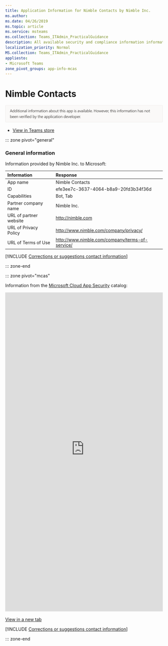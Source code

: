 ```yaml
---
title: Application Information for Nimble Contacts by Nimble Inc.
ms.author: 
ms.date: 04/26/2019
ms.topic: article
ms.service: msteams
ms.collection: Teams_ITAdmin_PracticalGuidance
description: All available security and compliance information information for Nimble Contacts, its data handling policies, its Microsoft Cloud App Security app catalog information, and security/compliance information in the CSA STAR registry.
localization_priority: Normal
MS.collection: Teams_ITAdmin_PracticalGuidance
appliesto:
- Microsoft Teams
zone_pivot_groups: app-info-mcas
---
```

# Nimble Contacts

<p></p><img alt="Non-attested image" src="./images/unattested.png" width="650"/>

* <a href="https://teams.microsoft.com/l/app/efe3ee7c-3637-4064-b8a9-20fd3b34f36d" target="_blank">View in Teams store</a>

::: zone pivot="general"

### General information

Information provided by Nimble Inc. to Microsoft:

| **Information** | **Response** |
|:----------------|:-------------|
| App name | Nimble Contacts |
| ID | efe3ee7c-3637-4064-b8a9-20fd3b34f36d |
| Capabilities | Bot, Tab |
| Partner company name | Nimble Inc. |
| URL of partner website | <http://nimble.com> |
| URL of Privacy Policy | <http://www.nimble.com/company/privacy/> |
| URL of Terms of Use | <http://www.nimble.com/company/terms-of-service/> |

 [!INCLUDE [Corrections or suggestions contact information](./includes/corrections-or-suggestions.md)]

::: zone-end


::: zone pivot="mcas"

Information from the [Microsoft Cloud App Security](https://www.microsoft.com/en-us/enterprise-mobility-security/cloud-app-security) catalog:

<iframe height='1020' title='Microsoft Cloud App Security Information' src='https://3ca685143b5b46b4b0e5266dadf2e97c.codepen.website/#/dashboard/10740' frameborder='no'  style='width: 100%;'></iframe>

<a href="https://3ca685143b5b46b4b0e5266dadf2e97c.codepen.website/#/dashboard/10740" target="_blank">View in a new tab</a>

[!INCLUDE [Corrections or suggestions contact information](./includes/corrections-or-suggestions.md)]

::: zone-end

